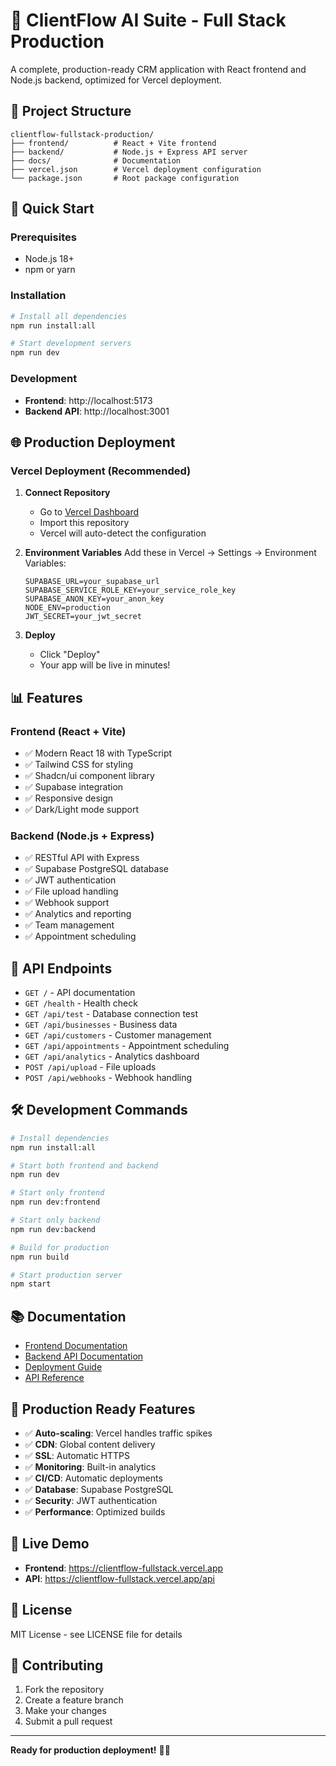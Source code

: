 # 🚀 ClientFlow AI Suite - Full Stack Production

A complete, production-ready CRM application with React frontend and Node.js backend, optimized for Vercel deployment.

## 📁 Project Structure

```
clientflow-fullstack-production/
├── frontend/          # React + Vite frontend
├── backend/           # Node.js + Express API server
├── docs/              # Documentation
├── vercel.json        # Vercel deployment configuration
└── package.json       # Root package configuration
```

## 🚀 Quick Start

### Prerequisites
- Node.js 18+ 
- npm or yarn

### Installation
```bash
# Install all dependencies
npm run install:all

# Start development servers
npm run dev
```

### Development
- **Frontend**: http://localhost:5173
- **Backend API**: http://localhost:3001

## 🌐 Production Deployment

### Vercel Deployment (Recommended)

1. **Connect Repository**
   - Go to [Vercel Dashboard](https://vercel.com/new)
   - Import this repository
   - Vercel will auto-detect the configuration

2. **Environment Variables**
   Add these in Vercel → Settings → Environment Variables:
   ```
   SUPABASE_URL=your_supabase_url
   SUPABASE_SERVICE_ROLE_KEY=your_service_role_key
   SUPABASE_ANON_KEY=your_anon_key
   NODE_ENV=production
   JWT_SECRET=your_jwt_secret
   ```

3. **Deploy**
   - Click "Deploy"
   - Your app will be live in minutes!

## 📊 Features

### Frontend (React + Vite)
- ✅ Modern React 18 with TypeScript
- ✅ Tailwind CSS for styling
- ✅ Shadcn/ui component library
- ✅ Supabase integration
- ✅ Responsive design
- ✅ Dark/Light mode support

### Backend (Node.js + Express)
- ✅ RESTful API with Express
- ✅ Supabase PostgreSQL database
- ✅ JWT authentication
- ✅ File upload handling
- ✅ Webhook support
- ✅ Analytics and reporting
- ✅ Team management
- ✅ Appointment scheduling

## 🔧 API Endpoints

- `GET /` - API documentation
- `GET /health` - Health check
- `GET /api/test` - Database connection test
- `GET /api/businesses` - Business data
- `GET /api/customers` - Customer management
- `GET /api/appointments` - Appointment scheduling
- `GET /api/analytics` - Analytics dashboard
- `POST /api/upload` - File uploads
- `POST /api/webhooks` - Webhook handling

## 🛠️ Development Commands

```bash
# Install dependencies
npm run install:all

# Start both frontend and backend
npm run dev

# Start only frontend
npm run dev:frontend

# Start only backend
npm run dev:backend

# Build for production
npm run build

# Start production server
npm start
```

## 📚 Documentation

- [Frontend Documentation](./frontend/README.md)
- [Backend API Documentation](./backend/README.md)
- [Deployment Guide](./docs/DEPLOYMENT.md)
- [API Reference](./docs/API_REFERENCE.md)

## 🌟 Production Ready Features

- ✅ **Auto-scaling**: Vercel handles traffic spikes
- ✅ **CDN**: Global content delivery
- ✅ **SSL**: Automatic HTTPS
- ✅ **Monitoring**: Built-in analytics
- ✅ **CI/CD**: Automatic deployments
- ✅ **Database**: Supabase PostgreSQL
- ✅ **Security**: JWT authentication
- ✅ **Performance**: Optimized builds

## 🔗 Live Demo

- **Frontend**: https://clientflow-fullstack.vercel.app
- **API**: https://clientflow-fullstack.vercel.app/api

## 📄 License

MIT License - see LICENSE file for details

## 🤝 Contributing

1. Fork the repository
2. Create a feature branch
3. Make your changes
4. Submit a pull request

---

**Ready for production deployment!** 🚀✨
